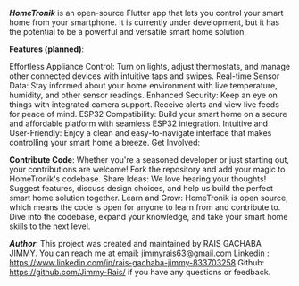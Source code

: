 *****HomeTronik***** is an open-source Flutter app that lets you control your smart home from your smartphone. It is currently under development, but it has the potential to be a powerful and versatile smart home solution.

****Features (planned)****:

Effortless Appliance Control: Turn on lights, adjust thermostats, and manage other connected devices with intuitive taps and swipes.
Real-time Sensor Data: Stay informed about your home environment with live temperature, humidity, and other sensor readings.
Enhanced Security: Keep an eye on things with integrated camera support. Receive alerts and view live feeds for peace of mind.
ESP32 Compatibility: Build your smart home on a secure and affordable platform with seamless ESP32 integration.
Intuitive and User-Friendly: Enjoy a clean and easy-to-navigate interface that makes controlling your smart home a breeze.
Get Involved:

****Contribute Code****: Whether you're a seasoned developer or just starting out, your contributions are welcome! Fork the repository and add your magic to HomeTronik's codebase.
Share Ideas: We love hearing your thoughts! Suggest features, discuss design choices, and help us build the perfect smart home solution together.
Learn and Grow: HomeTronik is open source, which means the code is open for anyone to learn from and contribute to. Dive into the codebase, expand your knowledge, and take your smart home skills to the next level.


 ***Author***:
This project was created and maintained by RAIS GACHABA JIMMY. You can reach me at email: jimmyrais63@gmail.com Linkedin : https://www.linkedin.com/in/rais-gachaba-jimmy-833703258 Github: https://github.com/Jimmy-Rais/ if you have any questions or feedback.
